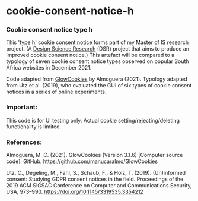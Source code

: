 # cookie-consent-notice-h
### Cookie consent notice type h

This 'type h' cookie consent notice forms part of my Master of IS research project. (A [Design Science Research](http://www.desrist.org/desrist/content/design-science-research-in-information-systems.pdf) (DSR) project that aims to produce an improved cookie consent notice.) This artefact will be compared to a typology of seven cookie consent notice types observed on popular South Africa websites in December 2021. 

Code adapted from [GlowCookies](https://github.com/manucaralmo/GlowCookies) by Almoguera (2021).
Typology adapted from Utz et al. (2019), who evaluated the GUI of six types of cookie consent notices in a series of online experiments.

### Important:
This code is for UI testing only. Actual cookie setting/rejecting/deleting functionality is limited.

### References:
Almoguera, M. C. (2021). GlowCookies (Version 3.1.6) [Computer source code]. GitHub. https://github.com/manucaralmo/GlowCookies

Utz, C., Degeling, M., Fahl, S., Schaub, F., & Holz, T. (2019). (Un)informed consent: Studying GDPR consent notices in the field. Proceedings of the 2019 ACM SIGSAC Conference on Computer and Communications Security, USA, 973–990. https://doi.org/10.1145/3319535.3354212

